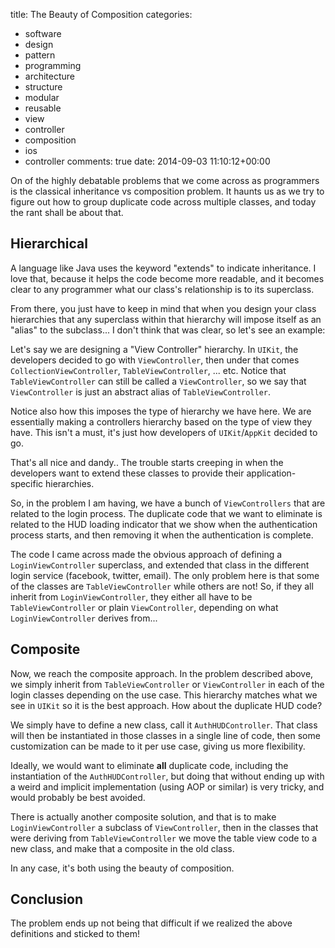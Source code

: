 title: The Beauty of Composition
categories:
- software
- design
- pattern
- programming
- architecture
- structure
- modular
- reusable
- view
- controller
- composition
- ios
- controller
comments: true
date: 2014-09-03 11:10:12+00:00

On of the highly debatable problems that we come across as programmers is the classical inheritance vs composition problem. It haunts us as we try to figure out how to group duplicate code across multiple classes, and today the rant shall be about that.

## Hierarchical 

A language like Java uses the keyword "extends" to indicate inheritance. I love that, because it helps the code become more readable, and it becomes clear to any programmer what our class's relationship is to its superclass.

From there, you just have to keep in mind that when you design your class hierarchies that any superclass within that hierarchy will impose itself as an "alias" to the subclass... I don't think that was clear, so let's see an example:

Let's say we are designing a "View Controller" hierarchy. In `UIKit`, the developers decided to go with `ViewController`, then under that comes `CollectionViewController`, `TableViewController`, ... etc. Notice that `TableViewController` can still be called a `ViewController`, so we say that `ViewController` is just an abstract alias of `TableViewController`.

Notice also how this imposes the type of hierarchy we have here. We are essentially making a controllers hierarchy based on the type of view they have. This isn't a must, it's just how developers of `UIKit`/`AppKit` decided to go.

That's all nice and dandy.. The trouble starts creeping in when the developers want to extend these classes to provide their application-specific hierarchies.

So, in the problem I am having, we have a bunch of `ViewControllers` that are related to the login process. The duplicate code that we want to eliminate is related to the HUD loading indicator that we show when the authentication process starts, and then removing it when the authentication is complete.

The code I came across made the obvious approach of defining a `LoginViewController` superclass, and extended that class in the different login service (facebook, twitter, email). The only problem here is that some of the classes are `TableViewController` while others are not! So, if they all inherit from `LoginViewController`, they either all have to be `TableViewController` or plain `ViewController`, depending on what `LoginViewController` derives from...

## Composite

Now, we reach the composite approach. In the problem described above, we simply inherit from `TableViewController` or `ViewController` in each of the login classes depending on the use case. This hierarchy matches what we see in `UIKit` so it is the best approach. How about the duplicate HUD code?

We simply have to define a new class, call it `AuthHUDController`. That class will then be instantiated in those classes in a single line of code, then some customization can be made to it per use case, giving us more flexibility.

Ideally, we would want to eliminate **all** duplicate code, including the instantiation of the `AuthHUDController`, but doing that without ending up with a weird and implicit implementation (using AOP or similar) is very tricky, and would probably be best avoided.

There is actually another composite solution, and that is to make `LoginViewController` a subclass of `ViewController`, then in the classes that were deriving from `TableViewController` we move the table view code to a new class, and make that a composite in the old class.

In any case, it's both using the beauty of composition.

## Conclusion

The problem ends up not being that difficult if we realized the above definitions and sticked to them!
